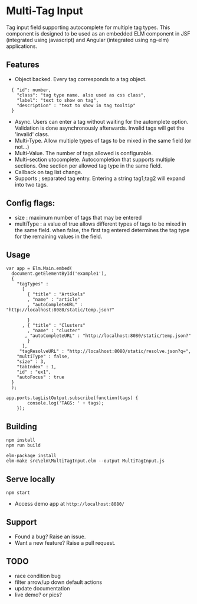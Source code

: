 # Multi-Tag Input

Tag input field supporting autocomplete for multiple tag types.
This component is designed to be used as an embedded ELM component in JSF (integrated using javascript) and Angular (integrated using ng-elm) applications.


## Features

- Object backed. Every tag corresponds to a tag object.
```
  { "id": number,
    "class": "tag type name. also used as css class",
    "label": "text to show on tag",
    "description" : "text to show in tag tooltip"
  }
```
- Async. Users can enter a tag without waiting for the automplete option. Validation is done asynchronously afterwards. Invalid tags will get the 'invalid' class.
- Multi-Type. Allow multiple types of tags to be mixed in the same field (or not...)
- Multi-Value. The number of tags allowed is configurable.
- Multi-section utocomplete. Autocompletion that supports multiple sections. One section per allowed tag type in the same field.
- Callback on tag list change.
- Supports ; separated tag entry. Entering a string tag1;tag2 will expand into two tags.

## Config flags:

- size : maximum number of tags that may be entered
- multiType : a value of true allows different types of tags to be mixed in the same field. when false, the first tag entered determines the tag type for the remaining values in the field.



## Usage

```
var app = Elm.Main.embed(
  document.getElementById('example1'),
  {
    "tagTypes" :
      [
        { "title" : "Artikels"
        , "name" : "article"
        , "autoCompleteURL" : "http://localhost:8080/static/temp.json?"

        }
      , { "title" : "Clusters"
        , "name" : "cluster"
       , "autoCompleteURL" : "http://localhost:8080/static/temp.json?"
        }
      ],
     "tagResolveURL" : "http://localhost:8080/static/resolve.json?q=",
    "multiType" : false,
    "size" : 3,
    "tabIndex" : 1,
    "id" : "ex1",
    "autoFocus" : true
  }
  );

app.ports.tagListOutput.subscribe(function(tags) {
        console.log('TAGS: ' + tags);
    });

```    

## Building

```
npm install
npm run build

elm-package install
elm-make src\elm\MultiTagInput.elm --output MultiTagInput.js

```



## Serve locally

```
npm start
```
* Access demo app at `http://localhost:8080/`

## Support

- Found a bug? Raise an issue.
- Want a new feature? Raise a pull request.



## TODO
- race condition bug
- filter arrow/up down default actions
- update documentation
- live demo? or pics?
